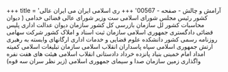 +++
title = 'آرامش و چالش - صفحه - 00567'
+++
ری اسلامی ایران می ایران عالی کشور رئیس مجلس شورای اسلامی ست وزیر شورای عالی قضائی خدامی ( دیوان محاسبات کشور لل سازمان بازرسی کل کشور سازمان دیوان عدالت اداری پلیس قضائی دادگستری جمهوری اسلامی سازمان ثبت اسناد و املاک کشور شرکت سهامی روزنامه رسمی کشور دانشکده علوم قضایی و خدمات اداری ارگانهای وابسته به رهبری ارتش جمهوری اسلامی سپاه پاسداران انقلاب اسلامی سازمان تبلیغات اسلامی کمیته امداد امام خمینی بنیاد پانزده خرداد دادستانی انقلاب اسلامی هیئت های هفت نفره واگذاری زمین سازمان صدا و سیمای جمهوری اسلامی (زیر نظر سران سه قوه)